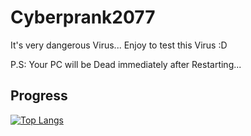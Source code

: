 # Cyberprank2077
It's very dangerous Virus... Enjoy to test this Virus :D

P.S: Your PC will be Dead immediately after Restarting...

## Progress

[![Top Langs](https://github-readme-stats.vercel.app/api/top-langs/?username=GlebYoutuber&layout=compact)]()

